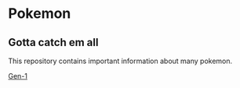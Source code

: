 # Pokemon
## Gotta catch em all

This repository contains important information about many pokemon.

[Gen-1](kanto.md)

